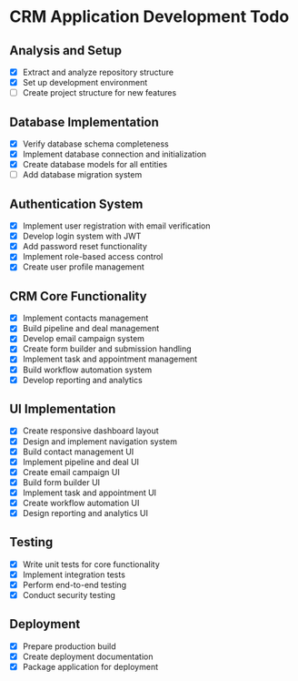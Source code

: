 # CRM Application Development Todo

## Analysis and Setup
- [x] Extract and analyze repository structure
- [x] Set up development environment
- [ ] Create project structure for new features

## Database Implementation
- [x] Verify database schema completeness
- [x] Implement database connection and initialization
- [x] Create database models for all entities
- [ ] Add database migration system

## Authentication System
- [x] Implement user registration with email verification
- [x] Develop login system with JWT
- [x] Add password reset functionality
- [x] Implement role-based access control
- [x] Create user profile management

## CRM Core Functionality
- [x] Implement contacts management
- [x] Build pipeline and deal management
- [x] Develop email campaign system
- [x] Create form builder and submission handling
- [x] Implement task and appointment management
- [x] Build workflow automation system
- [x] Develop reporting and analytics

## UI Implementation
- [x] Create responsive dashboard layout
- [x] Design and implement navigation system
- [x] Build contact management UI
- [x] Implement pipeline and deal UI
- [x] Create email campaign UI
- [x] Build form builder UI
- [x] Implement task and appointment UI
- [x] Create workflow automation UI
- [x] Design reporting and analytics UI

## Testing
- [x] Write unit tests for core functionality
- [x] Implement integration tests
- [x] Perform end-to-end testing
- [x] Conduct security testing

## Deployment
- [x] Prepare production build
- [x] Create deployment documentation
- [x] Package application for deployment
